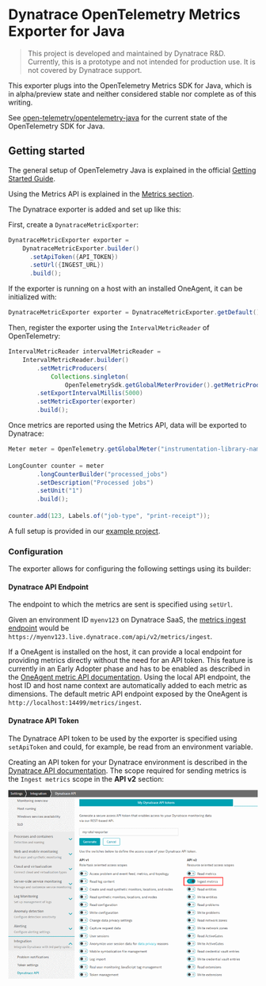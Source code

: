 # Dynatrace OpenTelemetry Metrics Exporter for Java

> This project is developed and maintained by Dynatrace R&D.
Currently, this is a prototype and not intended for production use.
It is not covered by Dynatrace support.

This exporter plugs into the OpenTelemetry Metrics SDK for Java, which is in alpha/preview state and neither considered stable nor complete as of this writing.

See [open-telemetry/opentelemetry-java](https://github.com/open-telemetry/opentelemetry-java) for the current state of the OpenTelemetry SDK for Java.

## Getting started

The general setup of OpenTelemetry Java is explained in the official [Getting Started Guide](https://github.com/open-telemetry/opentelemetry-java/blob/master/QUICKSTART.md).

Using the Metrics API is explained in the [Metrics section](https://github.com/open-telemetry/opentelemetry-java/blob/master/QUICKSTART.md#metrics).

The Dynatrace exporter is added and set up like this:

First, create a `DynatraceMetricExporter`:

```java
DynatraceMetricExporter exporter =
    DynatraceMetricExporter.builder()
      .setApiToken({API_TOKEN})
      .setUrl({INGEST_URL})
      .build();
```

If the exporter is running on a host with an installed OneAgent, it can be initialized with:

```java
DynatraceMetricExporter exporter = DynatraceMetricExporter.getDefault();
```

Then, register the exporter using the `IntervalMetricReader` of OpenTelemetry:

```java
IntervalMetricReader intervalMetricReader =
    IntervalMetricReader.builder()
        .setMetricProducers(
            Collections.singleton(
                OpenTelemetrySdk.getGlobalMeterProvider().getMetricProducer()))
        .setExportIntervalMillis(5000)
        .setMetricExporter(exporter)
        .build();
```

Once metrics are reported using the Metrics API, data will be exported to Dynatrace:

```java
Meter meter = OpenTelemetry.getGlobalMeter("instrumentation-library-name","semver:1.0.0");

LongCounter counter = meter
        .longCounterBuilder("processed_jobs")
        .setDescription("Processed jobs")
        .setUnit("1")
        .build();

counter.add(123, Labels.of("job-type", "print-receipt"));
```

A full setup is provided in our [example project](example/).

### Configuration

The exporter allows for configuring the following settings using its builder:

#### Dynatrace API Endpoint

The endpoint to which the metrics are sent is specified using `setUrl`.

Given an environment ID `myenv123` on Dynatrace SaaS, the [metrics ingest endpoint](https://www.dynatrace.com/support/help/dynatrace-api/environment-api/metric-v2/post-ingest-metrics/) would be `https://myenv123.live.dynatrace.com/api/v2/metrics/ingest`.

If a OneAgent is installed on the host, it can provide a local endpoint for providing metrics directly without the need for an API token.
This feature is currently in an Early Adopter phase and has to be enabled as described in the [OneAgent metric API documentation](https://www.dynatrace.com/support/help/how-to-use-dynatrace/metrics/metric-ingestion/ingestion-methods/local-api/).
Using the local API endpoint, the host ID and host name context are automatically added to each metric as dimensions.
The default metric API endpoint exposed by the OneAgent is `http://localhost:14499/metrics/ingest`.

#### Dynatrace API Token

The Dynatrace API token to be used by the exporter is specified using `setApiToken` and could, for example, be read from an environment variable.

Creating an API token for your Dynatrace environment is described in the [Dynatrace API documentation](https://www.dynatrace.com/support/help/dynatrace-api/basics/dynatrace-api-authentication/).
The scope required for sending metrics is the `Ingest metrics` scope in the **API v2** section:

![API token creation](docs/img/api_token.png)
